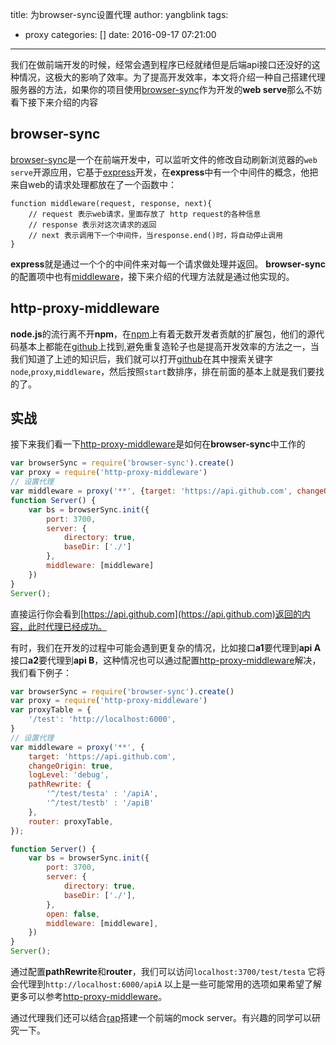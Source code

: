 title: 为browser-sync设置代理
author: yangblink
tags:
  - proxy
categories: []
date: 2016-09-17 07:21:00
---
我们在做前端开发的时候，经常会遇到程序已经就绪但是后端api接口还没好的这种情况，这极大的影响了效率。为了提高开发效率，本文将介绍一种自己搭建代理服务器的方法，如果你的项目使用[browser-sync](https://www.browsersync.io/)作为开发的**web serve**那么不妨看下接下来介绍的内容
<!-- more -->

## browser-sync
[browser-sync](https://www.browsersync.io/)是一个在前端开发中，可以监听文件的修改自动刷新浏览器的`web serve`开源应用，它基于[express](http://expressjs.com/zh-tw/)开发，在**express**中有一个中间件的概念，他把来自web的请求处理都放在了一个函数中：
```
function middleware(request, response, next){
	// request 表示web请求，里面存放了 http request的各种信息 
	// response 表示对这次请求的返回
	// next 表示调用下一个中间件，当response.end()时，将自动停止调用
}
```
**express**就是通过一个个的中间件来对每一个请求做处理并返回。
**browser-sync**的配置项中也有[middleware](https://www.browsersync.io/docs/options#option-middleware)，接下来介绍的代理方法就是通过他实现的。

## http-proxy-middleware
**node.js**的流行离不开**npm**，在[npm](http://npmjs.org/)上有着无数开发者贡献的扩展包，他们的源代码基本上都能在[github](http://github.com)上找到,避免重复造轮子也是提高开发效率的方法之一，当我们知道了上述的知识后，我们就可以打开[github](http://github.com)在其中搜索关键字`node`,`proxy`,`middleware`，然后按照`start`数排序，排在前面的基本上就是我们要找的了。

## 实战
接下来我们看一下[http-proxy-middleware](https://github.com/chimurai/http-proxy-middleware)是如何在**browser-sync**中工作的
```javascript
var browserSync = require('browser-sync').create()
var proxy = require('http-proxy-middleware')
// 设置代理
var middleware = proxy('**', {target: 'https://api.github.com', changeOrigin: true,});
function Server() {
	var bs = browserSync.init({
		port: 3700,
		server: {
			directory: true,
			baseDir: ['./']
		},
		middleware: [middleware]
	})
}
Server();
```
直接运行你会看到[https://api.github.com](https://api.github.com)返回的内容，此时代理已经成功。

有时，我们在开发的过程中可能会遇到更复杂的情况，比如接口**a1**要代理到**api A**接口**a2**要代理到**api B**，这种情况也可以通过配置[http-proxy-middleware](https://github.com/chimurai/http-proxy-middleware)解决，我们看下例子：
```javascript
var browserSync = require('browser-sync').create()
var proxy = require('http-proxy-middleware')
var proxyTable = {
	'/test': 'http://localhost:6000',
}
// 设置代理
var middleware = proxy('**', {
	target: 'https://api.github.com',
	changeOrigin: true,
	logLevel: 'debug',
	pathRewrite: {
        '^/test/testa' : '/apiA',
        '^/test/testb' : '/apiB'
    },
	router: proxyTable,
});

function Server() {
	var bs = browserSync.init({
		port: 3700,
		server: {
			directory: true,
			baseDir: ['./'],
		},
		open: false,
		middleware: [middleware],
	})
}
Server();
```
通过配置**pathRewrite**和**router**，我们可以访问`localhost:3700/test/testa` 它将会代理到`http://localhost:6000/apiA`
以上是一些可能常用的选项如果希望了解更多可以参考[http-proxy-middleware](https://github.com/chimurai/http-proxy-middleware)。

通过代理我们还可以结合[rap](http://rap.taobao.org/org/index.do)搭建一个前端的mock server。有兴趣的同学可以研究一下。
